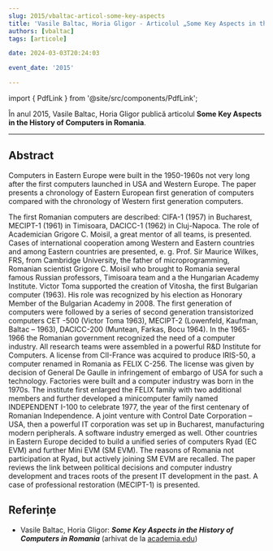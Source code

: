 ```yaml
---
slug: 2015/vbaltac-articol-some-key-aspects
title: 'Vasile Baltac, Horia Gligor - Articolul „Some Key Aspects in the History of Computers in Romania”'
authors: [vbaltac]
tags: [articole]

date: 2024-03-03T20:24:03

event_date: '2015'

---
```


import { PdfLink } from '@site/src/components/PdfLink';

În anul 2015, Vasile Baltac, Horia Gligor publică articolul **Some Key Aspects in the History of Computers in Romania**.

<!-- truncate -->

---

## Abstract

Computers in Eastern Europe were built in the 1950-1960s not very long after the first computers launched in USA and Western Europe. The paper presents a chronology of Eastern European first generation of computers compared with the chronology of Western first generation computers.

The first Romanian computers are described: CIFA-1 (1957) in Bucharest, MECIPT-1 (1961) in Timisoara, DACICC-1 (1962) in Cluj-Napoca. The role of Academician Grigore C. Moisil, a great mentor of all teams, is presented.
Cases of international cooperation among Western and Eastern countries and among Eastern countries are presented, e. g. Prof. Sir Maurice Wilkes, FRS, from Cambridge University, the father of microprogramming, Romanian scientist Grigore C. Moisil who brought to Romania several famous Russian professors, Timisoara team and a the Hungarian Academy Institute. Victor Toma supported the creation of Vitosha, the first Bulgarian computer (1963). His role was recognized by his election as Honorary Member of the Bulgarian Academy in 2008.
The first generation of computers were followed by a series of second generation transistorized computers CET -500 (Victor Toma 1963), MECIPT-2 (Lowenfeld, Kaufman, Baltac – 1963), DACICC-200 (Muntean, Farkas, Bocu  1964).
In the 1965-1966 the Romanian government recognized the need of a computer industry. All research teams were assembled in a powerful R&D Institute for Computers. A license from CII-France was acquired to produce IRIS-50, a computer renamed in Romania as FELIX C-256. The license was given by decision of General De Gaulle in infringement of embargo of USA for such a technology. Factories were built and a computer industry was born in the 1970s. The institute first enlarged the FELIX family with two additional members and further developed a minicomputer family named INDEPENDENT I-100 to celebrate 1977, the year of the first centenary of Romanian Independence. A joint venture with Control Date Corporation – USA, then a powerful IT corporation was set up in Bucharest, manufacturing modern peripherals. A software industry emerged as well.
Other countries in Eastern Europe decided to build a unified series of computers Ryad (EC EVM) and further Mini EVM (SM EVM). The reasons of Romania not participation at Ryad, but actively joining SM EVM are recalled.
The paper reviews the link between political decisions and computer industry development and traces roots of the present IT development in the past. A case of professional restoration (MECIPT-1) is presented.

## Referințe

- Vasile Baltac, Horia Gligor: _**Some Key Aspects in the History of Computers in Romania**_ (arhivat de la [academia.edu](https://www.academia.edu/11555241/Some_Key_Aspects_in_the_History_of_Computers_in_Romania)) <PdfLink href="https://github.com/cronica-it/arhiva/releases/download/2015/vbaltac-some-key-aspects-in-the-history-of-computing-in-romania.pdf"/>
